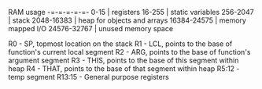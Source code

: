  RAM usage
-=-=-=-=-=-
0-15        | registers
16-255      | static variables
256-2047    | stack
2048-16383  | heap for objects and arrays
16384-24575 | memory mapped I/O
24576-32767 | unused memory space

R0     - SP, topmost location on the stack
R1     - LCL, points to the base of function's current local segment
R2     - ARG, points to the base of function's argument segment
R3     - THIS, points to the base of this segment within heap
R4     - THAT, points to the base of that segment within heap
R5:12  - temp segment
R13:15 - General purpose registers